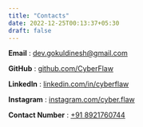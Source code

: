 ```yaml
---
title: "Contacts"
date: 2022-12-25T00:13:37+05:30
draft: false
---
```


**Email** : [dev.gokuldinesh@gmail.com](mailto:dev.gokuldinesh@gmail.com)

**GitHub** : [github.com/CyberFlaw](https://github.com/CyberFlaw)

**LinkedIn** : [linkedin.com/in/cyberflaw](https://www.linkedin.com/in/cyberflaw/)

**Instagram** : [instagram.com/cyber.flaw](https://www.instagram.com/cyber.flaw/)

**Contact Number** : [+91 8921760744](tel:8921760744)